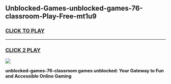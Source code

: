 
## Unblocked-Games-unblocked-games-76-classroom-Play-Free-mt1u9
<h3>
<a href="https://premium76.site?title=unblocked-games-76-classroom&ref=09A">CLICK TO PLAY</a></h3>
<hr>

<h3>
<a href="https://premium76.site?title=unblocked-games-76-classroom&ref=09A">CLICK 2 PLAY</a>
  
</h3>

<a href="https://premium76.site?title=unblocked-games-76-classroom&ref=09A"><img src="https://clearcache.store/games.png"></a>


**unblocked-games-76-classroom games unblocked: Your Gateway to Fun and Accessible Online Gaming**
